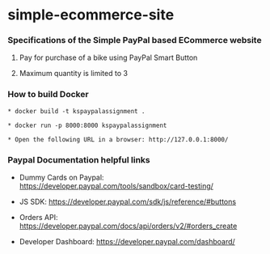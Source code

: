 # simple-ecommerce-site

### Specifications of the Simple PayPal based ECommerce website

1. Pay for purchase of a bike using PayPal Smart Button

2. Maximum quantity is limited to 3 


### How to build Docker

```
* docker build -t kspaypalassignment .

* docker run -p 8000:8000 kspaypalassignment

* Open the following URL in a browser: http://127.0.0.1:8000/
```

### Paypal Documentation helpful links

* Dummy Cards on Paypal: https://developer.paypal.com/tools/sandbox/card-testing/

* JS SDK: https://developer.paypal.com/sdk/js/reference/#buttons

* Orders API: https://developer.paypal.com/docs/api/orders/v2/#orders_create

* Developer Dashboard: https://developer.paypal.com/dashboard/
